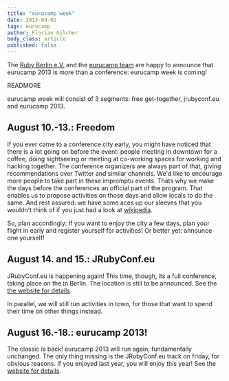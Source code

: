 ```yaml
---
title: "eurucamp week"
date: 2013-04-02
tags: eurucamp
author: Florian Gilcher
body_class: article
published: false
---
```


The [Ruby Berlin e.V.](http://rubyberlin.org/) and the [eurucamp team](http://eurucamp.org) are happy to announce that eurucamp 2013 is more than a conference: eurucamp week is coming!

READMORE

eurucamp week will consist of 3 segments: free get-together, jrubyconf.eu and eurucamp 2013.

## August 10.-13.: Freedom

If you ever came to a conference city early, you might have noticed that there is a lot going on before the event: people meeting in downtown for a coffee, doing sightseeing or meeting at co-working spaces for working and hacking together. The conference organizers are always part of that, giving recommendations over Twitter and similar channels. We'd like to encourage more people to take part in these impromptu events. Thats why we make the days before the conferences an official part of the program. That enables us to propose activities on those days and allow locals to do the same. And rest assured: we have some aces up our sleeves that you wouldn't think of if you just had a look at [wikipedia](http://wikipedia.org/Berlin).

So, plan accordingly: If you want to enjoy the city a few days, plan your flight in early and register yourself for activities! Or better yet: announce one yourself!

## August 14. and 15.: JRubyConf.eu

JRubyConf.eu is happening again! This time, though, its a full conference, taking place on the in Berlin. The location is still to be announced. See the [the website for details](http://2013.jrubyconf.eu).

In parallel, we will still run activities in town, for those that want to spend their time on other things instead.

## August 16.-18.: eurucamp 2013!

The classic is back! eurucamp 2013 will run again, fundamentally unchanged. The only thing missing is the JRubyConf.eu track on friday, for obvious reasons. If you enjoyed last year, you will enjoy this year! See the [website for details](http://2013.eurucamp.org).
